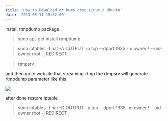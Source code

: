 ```yaml
---
title: 'How to Download or Dump rtmp Linux / Ubuntu'
date: '2013-05-11 15:52:00'
---
```


install rtmpdump package  

> sudo apt-get install rtmpdump

  

> sudo iptables -t nat -A OUTPUT -p tcp --dport 1935 -m owner \! --uid-owner root -j REDIRECT ;

  

> rtmpsrv ;

  
and then go to website that streaming rtmp the rtmpsrv will generate rtmpdump parameter like this  
  
[![](http://4.bp.blogspot.com/-dPvIFmBVNo4/UY4GXXH4ikI/AAAAAAAAFvA/m2LshmGYhLQ/s400/Screenshot-null@null:+-tmp.png)](http://4.bp.blogspot.com/-dPvIFmBVNo4/UY4GXXH4ikI/AAAAAAAAFvA/m2LshmGYhLQ/s1600/Screenshot-null@null:+-tmp.png)  
  
after done restore iptable  
  

> sudo iptables -t nat -D OUTPUT -p tcp --dport 1935 -m owner \! --uid-owner root -j REDIRECT ;

